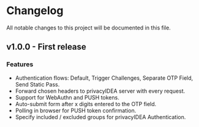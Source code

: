 # Changelog

All notable changes to this project will be documented in this file.

## v1.0.0 - First release

### Features

- Authentication flows: Default, Trigger Challenges, Separate OTP Field, Send Static Pass.
- Forward chosen headers to privacyIDEA server with every request.
- Support for WebAuthn and PUSH tokens.
- Auto-submit form after x digits entered to the OTP field.
- Polling in browser for PUSH token confirmation.
- Specify included / excluded groups for privacyIDEA Authentication.